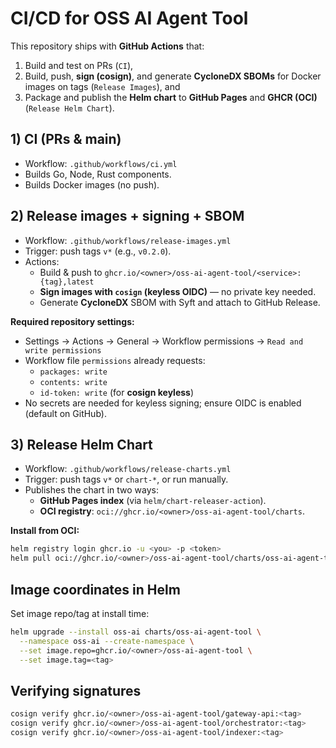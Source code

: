 # CI/CD for OSS AI Agent Tool

This repository ships with **GitHub Actions** that:
1) Build and test on PRs (`CI`),  
2) Build, push, **sign (cosign)**, and generate **CycloneDX SBOMs** for Docker images on tags (`Release Images`), and  
3) Package and publish the **Helm chart** to **GitHub Pages** and **GHCR (OCI)** (`Release Helm Chart`).

## 1) CI (PRs & main)
- Workflow: `.github/workflows/ci.yml`
- Builds Go, Node, Rust components.
- Builds Docker images (no push).

## 2) Release images + signing + SBOM
- Workflow: `.github/workflows/release-images.yml`
- Trigger: push tags `v*` (e.g., `v0.2.0`).
- Actions:
  - Build & push to `ghcr.io/<owner>/oss-ai-agent-tool/<service>:{tag},latest`
  - **Sign images with `cosign` (keyless OIDC)** — no private key needed.
  - Generate **CycloneDX** SBOM with Syft and attach to GitHub Release.

**Required repository settings:**
- Settings → Actions → General → Workflow permissions → `Read and write permissions`
- Workflow file `permissions` already requests:
  - `packages: write`
  - `contents: write`
  - `id-token: write` (for **cosign keyless**)
- No secrets are needed for keyless signing; ensure OIDC is enabled (default on GitHub).

## 3) Release Helm Chart
- Workflow: `.github/workflows/release-charts.yml`
- Trigger: push tags `v*` or `chart-*`, or run manually.
- Publishes the chart in two ways:
  - **GitHub Pages index** (via `helm/chart-releaser-action`).
  - **OCI registry**: `oci://ghcr.io/<owner>/oss-ai-agent-tool/charts`.

**Install from OCI:**
```bash
helm registry login ghcr.io -u <you> -p <token>
helm pull oci://ghcr.io/<owner>/oss-ai-agent-tool/charts/oss-ai-agent-tool --version <x.y.z>
```

## Image coordinates in Helm
Set image repo/tag at install time:
```bash
helm upgrade --install oss-ai charts/oss-ai-agent-tool \
  --namespace oss-ai --create-namespace \
  --set image.repo=ghcr.io/<owner>/oss-ai-agent-tool \
  --set image.tag=<tag>
```

## Verifying signatures
```bash
cosign verify ghcr.io/<owner>/oss-ai-agent-tool/gateway-api:<tag>
cosign verify ghcr.io/<owner>/oss-ai-agent-tool/orchestrator:<tag>
cosign verify ghcr.io/<owner>/oss-ai-agent-tool/indexer:<tag>
```
